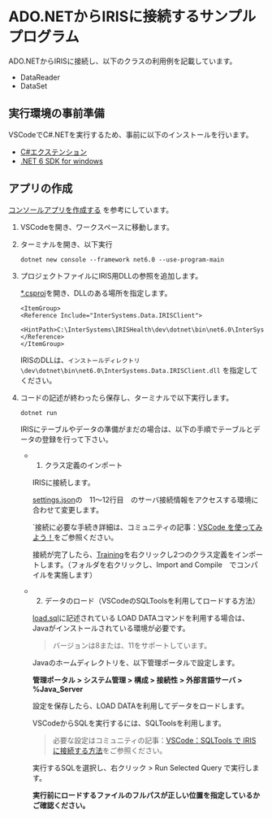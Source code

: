 # ADO.NETからIRISに接続するサンプルプログラム

ADO.NETからIRISに接続し、以下のクラスの利用例を記載しています。

- DataReader
- DataSet

## 実行環境の事前準備

VSCodeでC#.NETを実行するため、事前に以下のインストールを行います。

- [C#エクステンション](https://marketplace.visualstudio.com/items?itemName=ms-dotnettools.csharp)
- [.NET 6 SDK for windows](https://dotnet.microsoft.com/ja-jp/download/dotnet/6.0)

## アプリの作成
[コンソールアプリを作成する](https://learn.microsoft.com/ja-jp/dotnet/core/tutorials/with-visual-studio-code?pivots=dotnet-6-0) を参考にしています。


1. VSCodeを開き、ワークスペースに移動します。


2. ターミナルを開き、以下実行

    ```
    dotnet new console --framework net6.0 --use-program-main
    ```

3. プロジェクトファイルにIRIS用DLLの参照を追加します。

    [*.csproj](/HelloWorld.csproj)を開き、DLLのある場所を指定します。

    ```
    <ItemGroup>
    <Reference Include="InterSystems.Data.IRISClient">
        <HintPath>C:\InterSystems\IRISHealth\dev\dotnet\bin\net6.0\InterSystems.Data.IRISClient.dll</HintPath>
    </Reference>
    </ItemGroup>    
    ```
    IRISのDLLは、`インストールディレクトリ\dev\dotnet\bin\net6.0\InterSystems.Data.IRISClient.dll` を指定してください。

4. コードの記述が終わったら保存し、ターミナルで以下実行します。

    ```
    dotnet run
    ```
    IRISにテーブルやデータの準備がまだの場合は、以下の手順でテーブルとデータの登録を行って下さい。

    - 1) クラス定義のインポート
    
        IRISに接続します。
        
        [settings.json](.vscode/settings.json)の　11～12行目　のサーバ接続情報をアクセスする環境に合わせて変更します。

        `接続に必要な手続き詳細は、コミュニティの記事：[VSCode を使ってみよう！](https://jp.community.intersystems.com/node/482976)をご参照ください。
        
        接続が完了したら、[Training](/src/Training/)を右クリックし2つのクラス定義をインポートします。（フォルダを右クリックし、Import and Compile　でコンパイルを実施します）

    - 2) データのロード（VSCodeのSQLToolsを利用してロードする方法） 

        [load.sql](/src/samples/load.sql)に記述されている LOAD DATAコマンドを利用する場合は、Javaがインストールされている環境が必要です。
        
        >バージョンは8または、11をサポートしています。

        Javaのホームディレクトリを、以下管理ポータルで設定します。

        **管理ポータル > システム管理 > 構成 > 接続性 > 外部言語サーバ > %Java_Server**

        設定を保存したら、LOAD DATAを利用してデータをロードします。

        VSCodeからSQLを実行するには、SQLToolsを利用します。
        
        >必要な設定はコミュニティの記事：[VSCode：SQLTools で IRIS に接続する方法](https://jp.community.intersystems.com/node/489316)をご参照ください。

        実行するSQLを選択し、右クリック > Run Selected Query で実行します。

        **実行前にロードするファイルのフルパスが正しい位置を指定しているかご確認ください。**